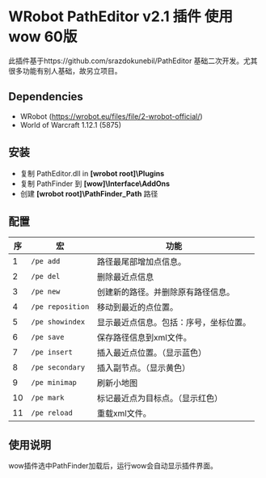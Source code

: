 # WRobot PathEditor v2.1 插件 使用wow 60版

此插件基于https://github.com/srazdokunebil/PathEditor 基础二次开发。尤其很多功能有别人基础，故另立项目。

## Dependencies

- WRobot (https://wrobot.eu/files/file/2-wrobot-official/)
- World of Warcraft 1.12.1 (5875)

## 安装

- 复制 PathEditor.dll in **[wrobot root]\Plugins**
- 复制 PathFinder 到 **[wow]\Interface\AddOns**
- 创建 **[wrobot root]\PathFinder_Path** 路径

## 配置



 **序** | **宏** | **功能** 
---|---|---
 1 | `/pe add` | 路径最尾部增加点信息。
 2 | `/pe del` | 删除最近点信息
 3 | `/pe new` | 创建新的路径。并删除原有路径信息。
 4 | `/pe reposition` | 移动到最近的点位置。
 5 | `/pe showindex` | 显示最近点信息。包括：序号，坐标位置。
 6 | `/pe save` | 保存路径信息到xml文件。
 7 | `/pe insert` | 插入最近点位置。（显示蓝色）
 8 | `/pe secondary` | 插入副节点。（显示黄色）
 9 | `/pe minimap` | 刷新小地图
 10| `/pe mark` | 标记最近点为目标点。（显示红色）
 11| `/pe reload` | 重载xml文件。
 
## 使用说明

wow插件选中PathFinder加载后，运行wow会自动显示插件界面。
